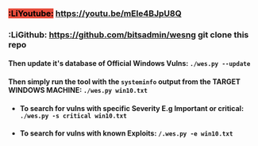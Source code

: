 ### **<mark style="background: #e74c3c;">:LiYoutube:</mark> https://youtu.be/mEIe4BJpU8Q**
### **:LiGithub: https://github.com/bitsadmin/wesng**  git clone this repo

#### Then update it's database of Official Windows Vulns: `./wes.py --update` 

#### Then simply run the tool with the `systeminfo` output from the TARGET WINDOWS MACHINE: `./wes.py win10.txt`

- #### To search for vulns with specific Severity E.g Important or critical: `./wes.py -s critical win10.txt`
- #### To search for vulns with known Exploits: `/.wes.py -e win10.txt`